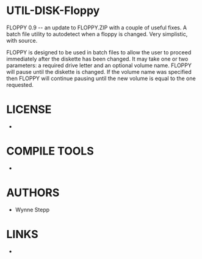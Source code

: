 # UTIL-DISK-Floppy
FLOPPY 0.9 -- an update to FLOPPY.ZIP with a couple of useful fixes. A batch file utility to autodetect when a floppy is changed. Very simplistic, with source.

FLOPPY is designed to be used in batch files to allow the user to proceed immediately after the diskette has been changed.  It may take one or two parameters: a required drive letter and an optional volume name.  FLOPPY will pause until the diskette is changed.  If the volume name was specified then FLOPPY will continue pausing until the new volume is equal to the one requested.

LICENSE
===============
* 

COMPILE TOOLS
===============
* 
 
AUTHORS
===============
* Wynne Stepp

LINKS
===============
* 
